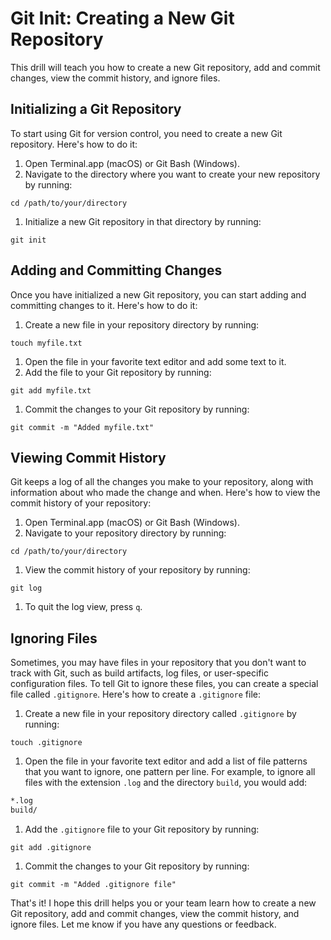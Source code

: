 # Git Init: Creating a New Git Repository

This drill will teach you how to create a new Git repository, add and commit changes, view the commit history, and ignore files.

## Initializing a Git Repository

To start using Git for version control, you need to create a new Git repository. Here's how to do it:

1. Open Terminal.app (macOS) or Git Bash (Windows).
2. Navigate to the directory where you want to create your new repository by running:

`cd /path/to/your/directory`

1. Initialize a new Git repository in that directory by running:

`git init`

## Adding and Committing Changes

Once you have initialized a new Git repository, you can start adding and committing changes to it. Here's how to do it:

1. Create a new file in your repository directory by running:

`touch myfile.txt`

1. Open the file in your favorite text editor and add some text to it.
2. Add the file to your Git repository by running:

`git add myfile.txt`

1. Commit the changes to your Git repository by running:

`git commit -m "Added myfile.txt"`

## Viewing Commit History

Git keeps a log of all the changes you make to your repository, along with information about who made the change and when. Here's how to view the commit history of your repository:

1. Open Terminal.app (macOS) or Git Bash (Windows).
2. Navigate to your repository directory by running:

`cd /path/to/your/directory`

1. View the commit history of your repository by running:

`git log`

1. To quit the log view, press `q`.

## Ignoring Files

Sometimes, you may have files in your repository that you don't want to track with Git, such as build artifacts, log files, or user-specific configuration files. To tell Git to ignore these files, you can create a special file called `.gitignore`. Here's how to create a `.gitignore` file:

1. Create a new file in your repository directory called `.gitignore` by running:

`touch .gitignore`

1. Open the file in your favorite text editor and add a list of file patterns that you want to ignore, one pattern per line. For example, to ignore all files with the extension `.log` and the directory `build`, you would add:

```bash
*.log
build/
```

1. Add the `.gitignore` file to your Git repository by running:

`git add .gitignore`

1. Commit the changes to your Git repository by running:

`git commit -m "Added .gitignore file"`

That's it! I hope this drill helps you or your team learn how to create a new Git repository, add and commit changes, view the commit history, and ignore files. Let me know if you have any questions or feedback.

